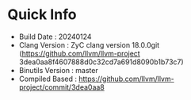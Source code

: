 # Quick Info
* Build Date : 20240124
* Clang Version : ZyC clang version 18.0.0git (https://github.com/llvm/llvm-project 3dea0aa8f4607888d0c32cd7a691d8090b1b73c7)
* Binutils Version : master
* Compiled Based : https://github.com/llvm/llvm-project/commit/3dea0aa8

